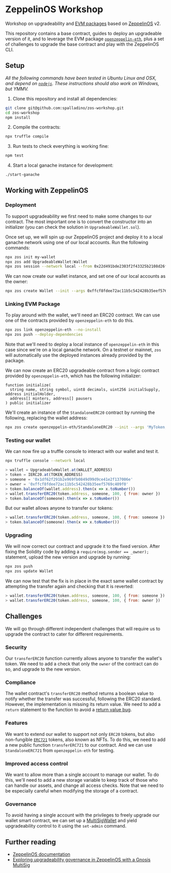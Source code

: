 # ZeppelinOS Workshop

Workshop on upgradeability and [EVM packages](https://blog.zeppelinos.org/open-source-collaboration-in-the-blockchain-era-evm-packages/) based on [ZeppelinOS](https://zeppelinos.org) v2.

This repository contains a base contract, guides to deploy an upgradeable version of it, and to leverage the EVM package [`openzeppelin-eth`](https://github.com/openZeppelin/openzeppelin-eth), plus a set of challenges to upgrade the base contract and play with the ZeppelinOS CLI.

## Setup

_All the following commands have been tested in Ubuntu Linux and OSX, and depend on [`nodejs`](https://nodejs.org/). These instructions should also work on Windows, but YMMV._

1. Clone this repository and install all dependencies:

```sh
git clone git@github.com:spalladino/zos-workshop.git
cd zos-workshop
npm install
```

2. Compile the contracts:

```sh
npx truffle compile
```

3. Run tests to check everything is working fine:

```sh
npm test
```

4. Start a local ganache instance for development:

```sh
./start-ganache
```

## Working with ZeppelinOS

### Deployment

To support upgradeability we first need to make some changes to our contract. The most important one is to convert the constructor into an initializer (you can check the solution in `UpgradeableWallet.sol`).

Once set up, we will spin up our ZeppelinOS project and deploy it to a local ganache network using one of our local accounts. Run the following commands:

```sh
npx zos init my-wallet
npx zos add UpgradeableWallet:Wallet
npx zos session --network local --from 0x22d491bde2303f2f43325b2108d26f1eaba1e32b --expires 86400
```

We can now create our wallet instance, and set one of our local accounts as the owner:

```sh
npx zos create Wallet --init --args 0xffcf8fdee72ac11b5c542428b35eef5769c409f0 --network local
```

### Linking EVM Package

To play around with the wallet, we'll need an ERC20 contract. We can use one of the contracts provided by `openzeppelin-eth` to do this.

```sh
npx zos link openzeppelin-eth --no-install
npx zos push --deploy-dependencies
```

Note that we'll need to deploy a local instance of `openzeppelin-eth` in this case since we're on a local ganache network. On a testnet or mainnet, `zos` will automatically use the deployed instances already provided by the package.

We can now create an ERC20 upgradeable contract from a logic contract provided by `openzeppelin-eth`, which has the following initializer:

```solidity
function initialize(
  string name, string symbol, uint8 decimals, uint256 initialSupply, address initialHolder,
  address[] minters, address[] pausers
) public initializer
```

We'll create an instance of the `StandaloneERC20` contract by running the following, replacing the wallet address:

```sh
npx zos create openzeppelin-eth/StandaloneERC20 --init --args 'MyToken,MYT,8,100e8,WALLET_ADDRESS,[],[]'
```

### Testing our wallet

We can now fire up a truffle console to interact with our wallet and test it.

```sh
npx truffle console --network local
```
```js
> wallet = UpgradeableWallet.at(WALLET_ADDRESS)
> token = IERC20.at(TOKEN_ADDRESS)
> someone = '0x1df62f291b2e969fb0849d99d9ce41e2f137006e'
> owner = '0xffcf8fdee72ac11b5c542428b35eef5769c409f0'
> token.balanceOf(wallet.address).then(x => x.toNumber())
> wallet.transferERC20(token.address, someone, 100, { from: owner })
> token.balanceOf(someone).then(x => x.toNumber())
```

But our wallet allows anyone to transfer our tokens:

```js
> wallet.transferERC20(token.address, someone, 100, { from: someone })
> token.balanceOf(someone).then(x => x.toNumber())
```

### Upgrading

We will now correct our contract and upgrade it to the fixed version. After fixing the Solidity code by adding a `require(msg.sender == _owner);` statement, upload the new version and upgrade by running:

```sh
npx zos push
npx zos update Wallet
```

We can now test that the fix is in place in the exact same wallet contract by attempting the transfer again and checking that it is reverted:

```js
> wallet.transferERC20(token.address, someone, 100, { from: someone }) // reverts
> wallet.transferERC20(token.address, someone, 100, { from: owner })   // works
```

## Challenges

We will go through different independent challenges that will require us to upgrade the contract to cater for different requirements.

### Security

Our `transferERC20` function currently allows anyone to transfer the wallet's token. We need to add a check that only the `owner` of the contract can do so, and upgrade to the new version.

### Compliance

The wallet contract's `transferERC20` method returns a boolean value to notify whether the transfer was successful, following the ERC20 standard. However, the implementation is missing its return value. We need to add a `return` statement to the function to avoid a [return value bug](https://medium.com/coinmonks/missing-return-value-bug-at-least-130-tokens-affected).

### Features

We want to extend our wallet to support not only `ERC20` tokens, but also non-fungible [`ERC721`](http://erc721.org/) tokens, also known as NFTs. To do this, we need to add a new public function `transferERC721` to our contract. And we can use `StandaloneERC721` from `openzeppelin-eth` for testing.

### Improved access control

We want to allow more than a single account to manage our wallet. To do this, we'll need to add a new storage variable to keep track of those who can handle our assets, and change all access checks. Note that we need to be especially careful when modifying the storage of a contract.

### Governance

To avoid having a single account with the privileges to freely upgrade our wallet smart contract, we can set up a [MultiSigWallet](https://github.com/gnosis/MultiSigWallet) and yield upgradeability control to it using the `set-admin` command.

## Further reading

* [ZeppelinOS documentation](https://docs.zeppelinos.org/)
* [Exploring upgradeability governance in ZeppelinOS with a Gnosis MultiSig](https://blog.zeppelinos.org/exploring-upgradeability-governance-in-zeppelinos-with-a-gnosis-multisig/)